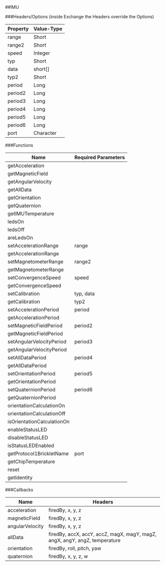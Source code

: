 ##IMU


###Headers/Options (inside Exchange the Headers override the Options)


| Property             | Value-Type                              |
|----------------------|-----------------------------------------|
|                range |      Short |
|               range2 |      Short |
|                speed |    Integer |
|                  typ |      Short |
|                 data |    short[] |
|                 typ2 |      Short |
|               period |       Long |
|              period2 |       Long |
|              period3 |       Long |
|              period4 |       Long |
|              period5 |       Long |
|              period6 |       Long |
|                 port |  Character |



###Functions

| Name                 | Required Parameters                      |
|----------------------|------------------------------------------|
|      getAcceleration |                                          |
|     getMagneticField |                                          |
|   getAngularVelocity |                                          |
|           getAllData |                                          |
|       getOrientation |                                          |
|        getQuaternion |                                          |
|    getIMUTemperature |                                          |
|               ledsOn |                                          |
|              ledsOff |                                          |
|            areLedsOn |                                          |
| setAccelerationRange |                                    range |
| getAccelerationRange |                                          |
| setMagnetometerRange |                                   range2 |
| getMagnetometerRange |                                          |
|  setConvergenceSpeed |                                    speed |
|  getConvergenceSpeed |                                          |
|       setCalibration |                                typ, data |
|       getCalibration |                                     typ2 |
| setAccelerationPeriod |                                   period |
| getAccelerationPeriod |                                          |
| setMagneticFieldPeriod |                                  period2 |
| getMagneticFieldPeriod |                                          |
| setAngularVelocityPeriod |                                  period3 |
| getAngularVelocityPeriod |                                          |
|     setAllDataPeriod |                                  period4 |
|     getAllDataPeriod |                                          |
| setOrientationPeriod |                                  period5 |
| getOrientationPeriod |                                          |
|  setQuaternionPeriod |                                  period6 |
|  getQuaternionPeriod |                                          |
| orientationCalculationOn |                                          |
| orientationCalculationOff |                                          |
| isOrientationCalculationOn |                                          |
|      enableStatusLED |                                          |
|     disableStatusLED |                                          |
|   isStatusLEDEnabled |                                          |
| getProtocol1BrickletName |                                     port |
|   getChipTemperature |                                          |
|                reset |                                          |
|          getIdentity |                                          |




###Callbacks

| Name                 | Headers                                  |
|----------------------|------------------------------------------|
|         acceleration |                         firedBy, x, y, z |
|        magneticField |                         firedBy, x, y, z |
|      angularVelocity |                         firedBy, x, y, z |
|              allData | firedBy, accX, accY, accZ, magX, magY, magZ, angX, angY, angZ, temperature |
|          orientation |                firedBy, roll, pitch, yaw |
|           quaternion |                      firedBy, x, y, z, w |


